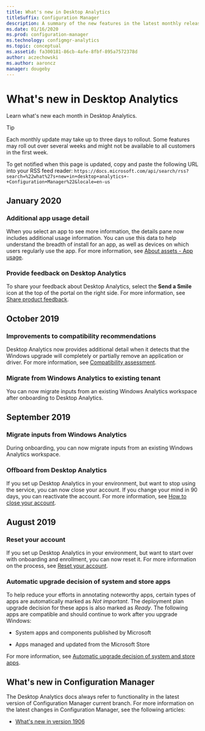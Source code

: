 ```yaml
---
title: What's new in Desktop Analytics
titleSuffix: Configuration Manager
description: A summary of the new features in the latest monthly release of the Desktop Analytics cloud service.
ms.date: 01/16/2020
ms.prod: configuration-manager
ms.technology: configmgr-analytics
ms.topic: conceptual
ms.assetid: fa300181-86cb-4afe-8fbf-895a7572378d
author: aczechowski
ms.author: aaroncz
manager: dougeby
---
```


# What's new in Desktop Analytics

Learn what's new each month in Desktop Analytics.

> [!TIP]
> Each monthly update may take up to three days to rollout. Some features may roll out over several weeks and might not be available to all customers in the first week.

To get notified when this page is updated, copy and paste the following URL into your RSS feed reader: `https://docs.microsoft.com/api/search/rss?search=%22what%27s+new+in+desktop+analytics+-+Configuration+Manager%22&locale=en-us`
<!-- a locale is required for the RSS search string -->

## January 2020

### Additional app usage detail

<!-- 5533890 -->

When you select an app to see more information, the details pane now includes additional usage information. You can use this data to help understand the breadth of install for an app, as well as devices on which users regularly use the app. For more information, see [About assets - App usage](/configmgr/desktop-analytics/about-assets#usage).

### Provide feedback on Desktop Analytics

<!-- 5451636 -->

To share your feedback about Desktop Analytics, select the **Send a Smile** icon at the top of the portal on the right side. For more information, see [Share product feedback](/configmgr/desktop-analytics/get-support#bkmk_feedback).

## October 2019

### Improvements to compatibility recommendations

<!-- 3594545 -->

Desktop Analytics now provides additional detail when it detects that the Windows upgrade will completely or partially remove an application or driver. For more information, see [Compatibility assessment](/sccm/desktop-analytics/compat-assessment#asset-is-removed-during-upgrade).

### Migrate from Windows Analytics to existing tenant

<!-- 5202803 -->

You can now migrate inputs from an existing Windows Analytics workspace after onboarding to Desktop Analytics.

## September 2019

### Migrate inputs from Windows Analytics

<!-- 4252663 -->

During onboarding, you can now migrate inputs from an existing Windows Analytics workspace.

### Offboard from Desktop Analytics

<!-- 4972396 -->

If you set up Desktop Analytics in your environment, but want to stop using the service, you can now close your account. If you change your mind in 90 days, you can reactivate the account. For more information, see [How to close your account](/sccm/desktop-analytics/account-close).

## August 2019

### Reset your account

<!-- 3733897 -->

If you set up Desktop Analytics in your environment, but want to start over with onboarding and enrollment, you can now reset it. For more information on the process, see [Reset your account](/sccm/desktop-analytics/account-reset).

### Automatic upgrade decision of system and store apps

<!-- 3587232 -->

To help reduce your efforts in annotating noteworthy apps, certain types of apps are automatically marked as *Not important*. The deployment plan upgrade decision for these apps is also marked as *Ready*. The following apps are compatible and should continue to work after you upgrade Windows:

- System apps and components published by Microsoft

- Apps managed and updated from the Microsoft Store

For more information, see [Automatic upgrade decision of system and store apps](/sccm/desktop-analytics/about-assets#bkmk_plan-autoapp).

## What's new in Configuration Manager

The Desktop Analytics docs always refer to functionality in the latest version of Configuration Manager current branch. For more information on the latest changes in Configuration Manager, see the following articles:

<!-- - [What's new in version 1910](/sccm/core/plan-design/changes/whats-new-in-version-1910#bkmk_da) -->

- [What's new in version 1906](/sccm/core/plan-design/changes/whats-new-in-version-1906#bkmk_da)
